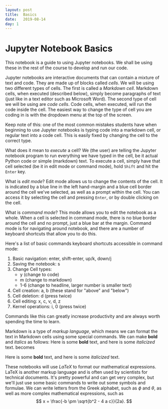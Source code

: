```yaml
---
layout: post
title:  Basics
date:   2019-08-14
day: 1
---
```



# Jupyter Notebook Basics

This notebook is a guide to using Jupyter notebooks. We shall be using these in the rest of the course to develop and run our code.

Jupyter notebooks are interactive documents that can contain a mixture of text and code. They are made up of blocks called *cells*. We will be using two different types of cells. The first is called a *Markdown cell*. Markdown cells, when executed (described below), simply become paragraphs of text (just like in a text editor such as Microsoft Word). The second type of cell we will be using are *code cells*. Code cells, when executed, will run the code inside the cell. The easiest way to change the type of cell you are coding in is with the dropdown menu at the top of the screen. 

Keep note of this: one of the most common mistakes students have when beginning to use Jupyter notebooks is typing code into a markdown cell, or regular text into a code cell. This is easily fixed by changing the cell to the correct type.

What does it mean to *execute* a cell? We (the user) are telling the Jupyter notebook program to run everything we have typed in the cell, be it actual Python code or simple (markdown) text. To execute a cell, simply have that cell selected (be it in edit mode or command mode), hold `Shift` and hit the `Enter` key.

What is *edit mode*? Edit mode allows us to change the contents of the cell. It is indicated by a blue line in the left hand-margin and a blue cell border around the cell we've selected, as well as a prompt within the cell. You can access it by selecting the cell and pressing `Enter`, or by double clicking on the cell.

What is *command mode*? This mode allows you to edit the notebook as a whole. When a cell is selected in command mode, there is no blue border around the cell and no prompt, just a blue bar at the margin. Command mode is for navigating around notebook, and there are a number of keyboard shortcuts that allow you to do this.

Here's a list of basic commands keyboard shortcuts accessible in command mode:

1. Basic navigation: enter, shift-enter, up/k, down/j
2. Saving the notebook: s
3. Change Cell types: 
    - y (change to code)
    - m (change to markdown)
    - 1-6 (change to headline, larger number is smaller text)
4. Cell creation: a, b (these stand for "above" and "below")
5. Cell deletion: d (press twice)
6. Cell editing: x, c, v, d, z
7. Kernel operations: i, 0 (press twice)

Commands like this can greatly increase productivity and are always worth spending the time to learn.

Markdown is a type of *markup language*, which means we can format the text in Markdown cells using some special commands. We can make **bold** and *italics* as follows:
Here is some **bold** text, and here is some *italicized* text.
becomes

Here is some **bold** text, and here is some *italicized* text.

These notebooks will use *LaTeX* to format our mathematical expressions. LaTeX is another markup language and is often used by scientists for technical documents. It's pretty powerful and can get very complex, but we'll just use some basic commands to write out some symbols and formulae. We can write letters from the Greek alphabet, such as $\phi$ and $\theta$, as well as more complex mathematical expressions, such as 
$$
x = \frac{-b \pm \sqrt{b^2 - 4 a c}}{2a}.
$$
